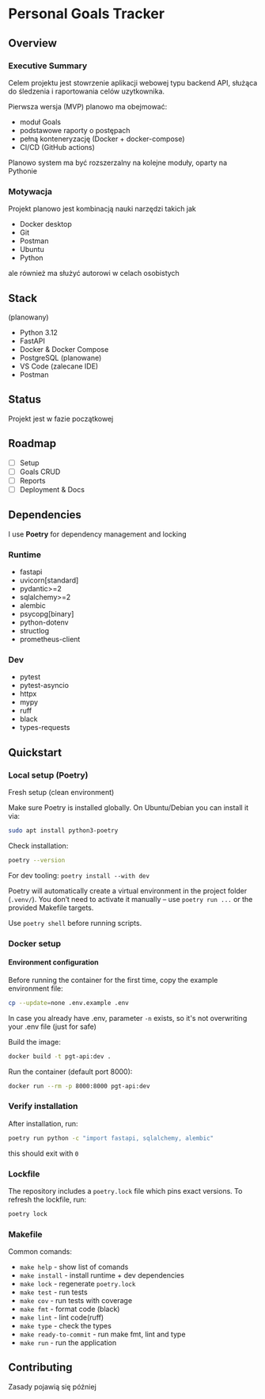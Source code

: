 # Personal Goals Tracker

## Overview

### Executive Summary

Celem projektu jest stowrzenie aplikacji webowej typu backend API,
służąca do śledzenia i raportowania celów uzytkownika.

Pierwsza wersja (MVP) planowo ma obejmować:

- moduł Goals
- podstawowe raporty o postępach
- pełną konteneryzację (Docker + docker-compose)
- CI/CD (GitHub actions)

Planowo system ma być rozszerzalny na kolejne moduły, oparty na Pythonie

### Motywacja

Projekt planowo jest kombinacją nauki narzędzi takich jak

- Docker desktop
- Git
- Postman
- Ubuntu
- Python

ale również ma służyć autorowi w celach osobistych

## Stack

(planowany)

- Python 3.12
- FastAPI
- Docker & Docker Compose
- PostgreSQL (planowane)
- VS Code (zalecane IDE)
- Postman

## Status

Projekt jest w fazie początkowej

## Roadmap

- [ ] Setup
- [ ] Goals CRUD
- [ ] Reports
- [ ] Deployment & Docs

## Dependencies

I use **Poetry** for dependency management and locking

### Runtime

- fastapi
- uvicorn[standard]
- pydantic>=2
- sqlalchemy>=2
- alembic
- psycopg[binary]
- python-dotenv
- structlog
- prometheus-client

### Dev

- pytest
- pytest-asyncio
- httpx
- mypy
- ruff
- black
- types-requests

## Quickstart

### Local setup (Poetry)

Fresh setup (clean environment)

Make sure Poetry is installed globally.
On Ubuntu/Debian you can install it via:

```bash
sudo apt install python3-poetry
```

Check installation:

```bash
poetry --version
```

For dev tooling:
```poetry install --with dev```

Poetry will automatically create a virtual environment in the project folder (`.venv/`).
You don’t need to activate it manually – use `poetry run ...` or the provided Makefile targets.

Use `poetry shell` before running scripts.

### Docker setup

#### Environment configuration

Before running the container for the first time, copy the example environment file:

```bash
cp --update=none .env.example .env
```

In case you already have .env, parameter `-n` exists, so it's not overwriting your .env file (just for safe)

Build the image:

```bash
docker build -t pgt-api:dev .
```

Run the container (default port 8000):

```bash
docker run --rm -p 8000:8000 pgt-api:dev
```

### Verify installation

After installation, run:

```bash
poetry run python -c "import fastapi, sqlalchemy, alembic"
```

this should exit with `0`

### Lockfile

The repository includes a `poetry.lock` file which pins exact versions.
To refresh the lockfile, run:

```bash
poetry lock
```

### Makefile

Common comands:

- `make help` - show list of comands
- `make install` - install runtime + dev dependencies
- `make lock` - regenerate `poetry.lock`
- `make test` - run tests
- `make cov` - run tests with coverage
- `make fmt` - format code (black)
- `make lint` - lint code(ruff)
- `make type` - check the types
- `make ready-to-commit` - run make fmt, lint and type
- `make run` - run the application

## Contributing

Zasady pojawią się później

